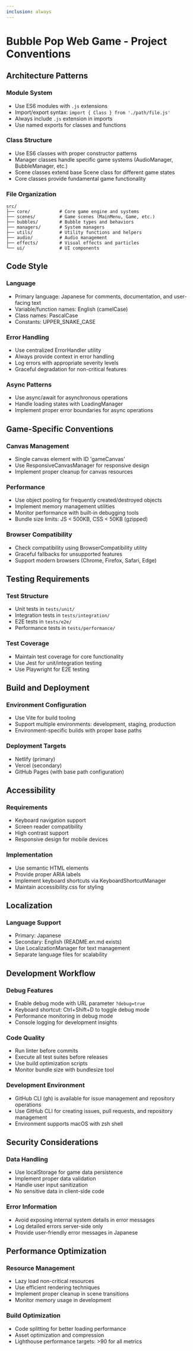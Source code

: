```yaml
---
inclusion: always
---
```


# Bubble Pop Web Game - Project Conventions

## Architecture Patterns

### Module System
- Use ES6 modules with `.js` extensions
- Import/export syntax: `import { Class } from './path/file.js'`
- Always include `.js` extension in imports
- Use named exports for classes and functions

### Class Structure
- Use ES6 classes with proper constructor patterns
- Manager classes handle specific game systems (AudioManager, BubbleManager, etc.)
- Scene classes extend base Scene class for different game states
- Core classes provide fundamental game functionality

### File Organization
```
src/
├── core/           # Core game engine and systems
├── scenes/         # Game scenes (MainMenu, Game, etc.)
├── bubbles/        # Bubble types and behaviors
├── managers/       # System managers
├── utils/          # Utility functions and helpers
├── audio/          # Audio management
├── effects/        # Visual effects and particles
└── ui/             # UI components
```

## Code Style

### Language
- Primary language: Japanese for comments, documentation, and user-facing text
- Variable/function names: English (camelCase)
- Class names: PascalCase
- Constants: UPPER_SNAKE_CASE

### Error Handling
- Use centralized ErrorHandler utility
- Always provide context in error handling
- Log errors with appropriate severity levels
- Graceful degradation for non-critical features

### Async Patterns
- Use async/await for asynchronous operations
- Handle loading states with LoadingManager
- Implement proper error boundaries for async operations

## Game-Specific Conventions

### Canvas Management
- Single canvas element with ID 'gameCanvas'
- Use ResponsiveCanvasManager for responsive design
- Implement proper cleanup for canvas resources

### Performance
- Use object pooling for frequently created/destroyed objects
- Implement memory management utilities
- Monitor performance with built-in debugging tools
- Bundle size limits: JS < 500KB, CSS < 50KB (gzipped)

### Browser Compatibility
- Check compatibility using BrowserCompatibility utility
- Graceful fallbacks for unsupported features
- Support modern browsers (Chrome, Firefox, Safari, Edge)

## Testing Requirements

### Test Structure
- Unit tests in `tests/unit/`
- Integration tests in `tests/integration/`
- E2E tests in `tests/e2e/`
- Performance tests in `tests/performance/`

### Test Coverage
- Maintain test coverage for core functionality
- Use Jest for unit/integration testing
- Use Playwright for E2E testing

## Build and Deployment

### Environment Configuration
- Use Vite for build tooling
- Support multiple environments: development, staging, production
- Environment-specific builds with proper base paths

### Deployment Targets
- Netlify (primary)
- Vercel (secondary)
- GitHub Pages (with base path configuration)

## Accessibility

### Requirements
- Keyboard navigation support
- Screen reader compatibility
- High contrast support
- Responsive design for mobile devices

### Implementation
- Use semantic HTML elements
- Provide proper ARIA labels
- Implement keyboard shortcuts via KeyboardShortcutManager
- Maintain accessibility.css for styling

## Localization

### Language Support
- Primary: Japanese
- Secondary: English (README.en.md exists)
- Use LocalizationManager for text management
- Separate language files for scalability

## Development Workflow

### Debug Features
- Enable debug mode with URL parameter `?debug=true`
- Keyboard shortcut: Ctrl+Shift+D to toggle debug mode
- Performance monitoring in debug mode
- Console logging for development insights

### Code Quality
- Run linter before commits
- Execute all test suites before releases
- Use build optimization scripts
- Monitor bundle size with bundlesize tool

### Development Environment
- GitHub CLI (gh) is available for issue management and repository operations
- Use GitHub CLI for creating issues, pull requests, and repository management
- Environment supports macOS with zsh shell

## Security Considerations

### Data Handling
- Use localStorage for game data persistence
- Implement proper data validation
- Handle user input sanitization
- No sensitive data in client-side code

### Error Information
- Avoid exposing internal system details in error messages
- Log detailed errors server-side only
- Provide user-friendly error messages in Japanese

## Performance Optimization

### Resource Management
- Lazy load non-critical resources
- Use efficient rendering techniques
- Implement proper cleanup in scene transitions
- Monitor memory usage in development

### Build Optimization
- Code splitting for better loading performance
- Asset optimization and compression
- Lighthouse performance targets: >90 for all metrics